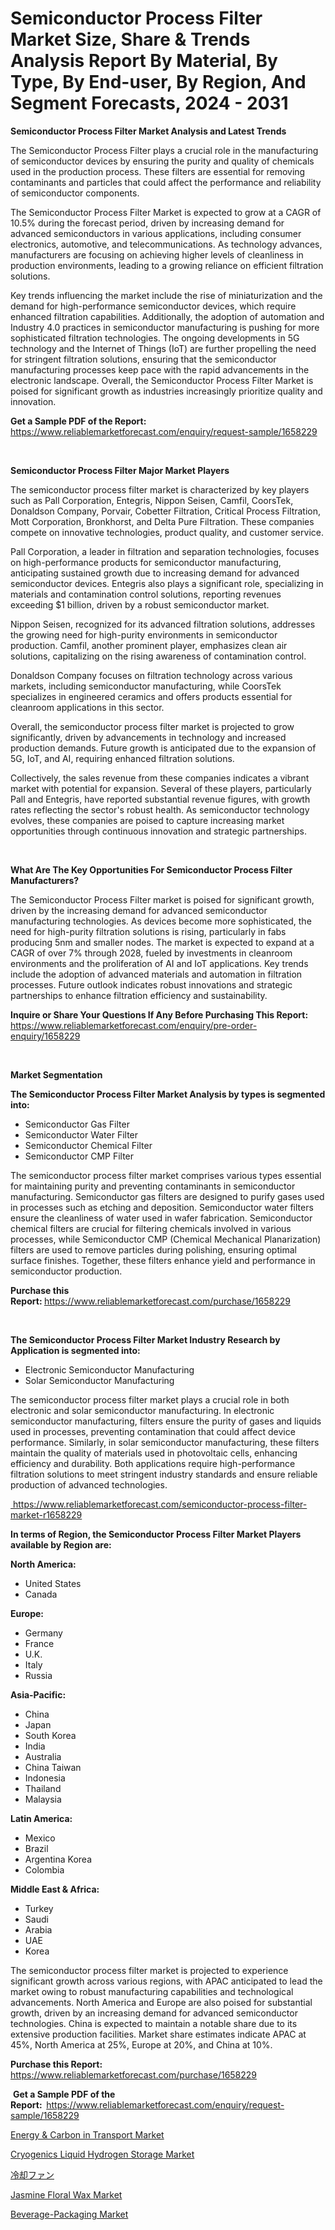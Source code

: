 <p><h1>Semiconductor Process Filter Market Size, Share & Trends Analysis Report By Material, By Type, By End-user, By Region, And Segment Forecasts, 2024 - 2031</h1></p><p><strong>Semiconductor Process Filter Market Analysis and Latest Trends</strong></p>
<p><p>The Semiconductor Process Filter plays a crucial role in the manufacturing of semiconductor devices by ensuring the purity and quality of chemicals used in the production process. These filters are essential for removing contaminants and particles that could affect the performance and reliability of semiconductor components.</p><p>The Semiconductor Process Filter Market is expected to grow at a CAGR of 10.5% during the forecast period, driven by increasing demand for advanced semiconductors in various applications, including consumer electronics, automotive, and telecommunications. As technology advances, manufacturers are focusing on achieving higher levels of cleanliness in production environments, leading to a growing reliance on efficient filtration solutions.</p><p>Key trends influencing the market include the rise of miniaturization and the demand for high-performance semiconductor devices, which require enhanced filtration capabilities. Additionally, the adoption of automation and Industry 4.0 practices in semiconductor manufacturing is pushing for more sophisticated filtration technologies. The ongoing developments in 5G technology and the Internet of Things (IoT) are further propelling the need for stringent filtration solutions, ensuring that the semiconductor manufacturing processes keep pace with the rapid advancements in the electronic landscape. Overall, the Semiconductor Process Filter Market is poised for significant growth as industries increasingly prioritize quality and innovation.</p></p>
<p><strong>Get a Sample PDF of the Report:&nbsp;</strong> <a href="https://www.reliablemarketforecast.com/enquiry/request-sample/1658229?utm_campaign=1082&utm_medium=2&utm_source=Github&utm_content=ia&utm_term=28092024&utm_id=semiconductor-process-filter">https://www.reliablemarketforecast.com/enquiry/request-sample/1658229</a></p>
<p>&nbsp;</p>
<p><strong>Semiconductor Process Filter Major Market Players</strong></p>
<p><p>The semiconductor process filter market is characterized by key players such as Pall Corporation, Entegris, Nippon Seisen, Camfil, CoorsTek, Donaldson Company, Porvair, Cobetter Filtration, Critical Process Filtration, Mott Corporation, Bronkhorst, and Delta Pure Filtration. These companies compete on innovative technologies, product quality, and customer service.</p><p>Pall Corporation, a leader in filtration and separation technologies, focuses on high-performance products for semiconductor manufacturing, anticipating sustained growth due to increasing demand for advanced semiconductor devices. Entegris also plays a significant role, specializing in materials and contamination control solutions, reporting revenues exceeding $1 billion, driven by a robust semiconductor market.</p><p>Nippon Seisen, recognized for its advanced filtration solutions, addresses the growing need for high-purity environments in semiconductor production. Camfil, another prominent player, emphasizes clean air solutions, capitalizing on the rising awareness of contamination control. </p><p>Donaldson Company focuses on filtration technology across various markets, including semiconductor manufacturing, while CoorsTek specializes in engineered ceramics and offers products essential for cleanroom applications in this sector.</p><p>Overall, the semiconductor process filter market is projected to grow significantly, driven by advancements in technology and increased production demands. Future growth is anticipated due to the expansion of 5G, IoT, and AI, requiring enhanced filtration solutions. </p><p>Collectively, the sales revenue from these companies indicates a vibrant market with potential for expansion. Several of these players, particularly Pall and Entegris, have reported substantial revenue figures, with growth rates reflecting the sector's robust health. As semiconductor technology evolves, these companies are poised to capture increasing market opportunities through continuous innovation and strategic partnerships.</p></p>
<p>&nbsp;</p>
<p><strong>What Are The Key Opportunities For Semiconductor Process Filter Manufacturers?</strong></p>
<p><p>The Semiconductor Process Filter market is poised for significant growth, driven by the increasing demand for advanced semiconductor manufacturing technologies. As devices become more sophisticated, the need for high-purity filtration solutions is rising, particularly in fabs producing 5nm and smaller nodes. The market is expected to expand at a CAGR of over 7% through 2028, fueled by investments in cleanroom environments and the proliferation of AI and IoT applications. Key trends include the adoption of advanced materials and automation in filtration processes. Future outlook indicates robust innovations and strategic partnerships to enhance filtration efficiency and sustainability.</p></p>
<p><strong>Inquire or Share Your Questions If Any Before Purchasing This Report:</strong> <a href="https://www.reliablemarketforecast.com/enquiry/pre-order-enquiry/1658229?utm_campaign=1082&utm_medium=2&utm_source=Github&utm_content=ia&utm_term=28092024&utm_id=semiconductor-process-filter">https://www.reliablemarketforecast.com/enquiry/pre-order-enquiry/1658229</a></p>
<p>&nbsp;</p>
<p><strong>Market Segmentation</strong></p>
<p><strong>The Semiconductor Process Filter Market Analysis by types is segmented into:</strong></p>
<p><ul><li>Semiconductor Gas Filter</li><li>Semiconductor Water Filter</li><li>Semiconductor Chemical Filter</li><li>Semiconductor CMP Filter</li></ul></p>
<p><p>The semiconductor process filter market comprises various types essential for maintaining purity and preventing contaminants in semiconductor manufacturing. Semiconductor gas filters are designed to purify gases used in processes such as etching and deposition. Semiconductor water filters ensure the cleanliness of water used in wafer fabrication. Semiconductor chemical filters are crucial for filtering chemicals involved in various processes, while Semiconductor CMP (Chemical Mechanical Planarization) filters are used to remove particles during polishing, ensuring optimal surface finishes. Together, these filters enhance yield and performance in semiconductor production.</p></p>
<p><strong>Purchase this Report:&nbsp;</strong><a href="https://www.reliablemarketforecast.com/purchase/1658229?utm_campaign=1082&utm_medium=2&utm_source=Github&utm_content=ia&utm_term=28092024&utm_id=semiconductor-process-filter">https://www.reliablemarketforecast.com/purchase/1658229</a></p>
<p>&nbsp;</p>
<p><strong>The Semiconductor Process Filter Market Industry Research by Application is segmented into:</strong></p>
<p><ul><li>Electronic Semiconductor Manufacturing</li><li>Solar Semiconductor Manufacturing</li></ul></p>
<p><p>The semiconductor process filter market plays a crucial role in both electronic and solar semiconductor manufacturing. In electronic semiconductor manufacturing, filters ensure the purity of gases and liquids used in processes, preventing contamination that could affect device performance. Similarly, in solar semiconductor manufacturing, these filters maintain the quality of materials used in photovoltaic cells, enhancing efficiency and durability. Both applications require high-performance filtration solutions to meet stringent industry standards and ensure reliable production of advanced technologies.</p></p>
<p><a href="https://www.reliablemarketforecast.com/semiconductor-process-filter-market-r1658229?utm_campaign=1082&utm_medium=2&utm_source=Github&utm_content=ia&utm_term=28092024&utm_id=semiconductor-process-filter">&nbsp;https://www.reliablemarketforecast.com/semiconductor-process-filter-market-r1658229</a></p>
<p><strong>In terms of Region, the Semiconductor Process Filter Market Players available by Region are:</strong></p>
<p>
    <p> <strong> North America: </strong>
        <ul>
            <li>United States</li>
            <li>Canada</li>
        </ul>
        </p> 
    <p> <strong> Europe: </strong>
        <ul>
            <li>Germany</li>
            <li>France</li>
            <li>U.K.</li>
            <li>Italy</li>
            <li>Russia</li>
        </ul>
        </p> 
    <p> <strong> Asia-Pacific: </strong>
        <ul>
            <li>China</li>
            <li>Japan</li>
            <li>South Korea</li>
            <li>India</li>
            <li>Australia</li>
            <li>China Taiwan</li>
            <li>Indonesia</li>
            <li>Thailand</li>
            <li>Malaysia</li>
        </ul>
        </p> 
    <p> <strong> Latin America: </strong>
        <ul>
            <li>Mexico</li>
            <li>Brazil</li>
            <li>Argentina Korea</li>
            <li>Colombia</li>
        </ul>
        </p> 
    <p> <strong> Middle East & Africa: </strong>
        <ul>
            <li>Turkey</li>
            <li>Saudi</li>
            <li>Arabia</li>
            <li>UAE</li>
            <li>Korea</li>
        </ul>
    </p>
    </p>
<p><p>The semiconductor process filter market is projected to experience significant growth across various regions, with APAC anticipated to lead the market owing to robust manufacturing capabilities and technological advancements. North America and Europe are also poised for substantial growth, driven by an increasing demand for advanced semiconductor technologies. China is expected to maintain a notable share due to its extensive production facilities. Market share estimates indicate APAC at 45%, North America at 25%, Europe at 20%, and China at 10%.</p></p>
<p><strong>Purchase this Report: </strong><a href="https://www.reliablemarketforecast.com/purchase/1658229?utm_campaign=1082&utm_medium=2&utm_source=Github&utm_content=ia&utm_term=28092024&utm_id=semiconductor-process-filter">https://www.reliablemarketforecast.com/purchase/1658229</a></p>
<p>&nbsp;<strong>Get a Sample PDF of the Report:&nbsp;&nbsp;</strong><a href="https://www.reliablemarketforecast.com/enquiry/request-sample/1658229?utm_campaign=1082&utm_medium=2&utm_source=Github&utm_content=ia&utm_term=28092024&utm_id=semiconductor-process-filter">https://www.reliablemarketforecast.com/enquiry/request-sample/1658229</a></p>
<p><strong></strong></p>
<p><p><a href="https://issuu.com/reportprime-2/docs/energy-carbon-in-transport-market-s_7dafa8c1951b0c?utm_campaign=1082&utm_medium=2&utm_source=Github&utm_content=ia&utm_term=28092024&utm_id=semiconductor-process-filter">Energy & Carbon in Transport Market</a></p><p><a href="https://github.com/nannyxbkho/Market-Research-Report-List-1/blob/main/cryogenics-liquid-hydrogen-storage-market.md?utm_campaign=1082&utm_medium=2&utm_source=Github&utm_content=ia&utm_term=28092024&utm_id=semiconductor-process-filter">Cryogenics Liquid Hydrogen Storage Market</a></p><p><a href="https://github.com/lababdou/Market-Research-Report-List-6/blob/main/669191915783.md?utm_campaign=1082&utm_medium=2&utm_source=Github&utm_content=ia&utm_term=28092024&utm_id=semiconductor-process-filter">冷却ファン</a></p><p><a href="https://www.linkedin.com/pulse/jasmine-floral-wax-market-emerging-trends-future-prospects-period-zyzwe?utm_campaign=1082&utm_medium=2&utm_source=Github&utm_content=ia&utm_term=28092024&utm_id=semiconductor-process-filter">Jasmine Floral Wax Market</a></p><p><a href="https://issuu.com/reportprime-2/docs/beverage-packaging-market-size-2030_1235126b97f3c5?utm_campaign=1082&utm_medium=2&utm_source=Github&utm_content=ia&utm_term=28092024&utm_id=semiconductor-process-filter">Beverage-Packaging Market</a></p></p>